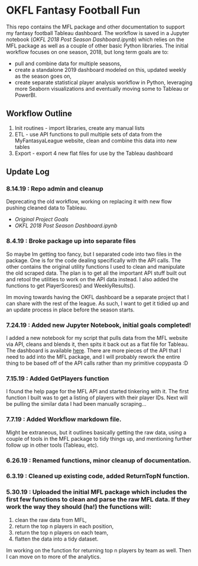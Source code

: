 # OKFL Fantasy Football Fun
This repo contains the MFL package and other documentation to support my fantasy football Tableau dashboard. The workflow is saved in a Jupyter notebook (<i>OKFL 2018 Post Season Dashboard.ipynb</i>) which relies on the MFL package as well as a couple of other basic Python libraries. The initial workflow focuses on one season, 2018, but long term goals are to:
- pull and combine data for multiple seasons,
- create a standalone 2019 dashboard modeled on this, updated weekly as the season goes on,
- create separate statistical player analysis workflow in Python, leveraging more Seaborn visualizations and eventually moving some to Tableau or PowerBI.

## Workflow Outline
1. Init routines - import libraries, create any manual lists
2. ETL - use API functions to pull multiple sets of data from the MyFantasyaLeague website, clean and combine this data into new tables
3. Export - export 4 new flat files for use by the Tableau dashboard

## Update Log
### 8.14.19 : Repo admin and cleanup
Deprecating the old workflow, working on replacing it with new flow pushing cleaned data to Tableau.
- <i>Original Project Goals</i>
- <i>OKFL 2018 Post Season Dashboard.ipynb</i>
### 8.4.19 : Broke package up into separate files
So maybe Im getting too fancy, but I separated code into two files in the package. One is for the code dealing specifically with the API calls. The other contains the original utility functions I used to clean and manipulate the old scraped data. The plan is to get all the important API stuff built out and retool the utilities to work on the API data instead. I also added the functions to get PlayerScores() and WeeklyResults().

Im moving towards having the OKFL dashboard be a separate project that I can share with the rest of the league. As such, I want to get it tidied up and an update process in place before the season starts.
### 7.24.19 : Added new Jupyter Notebook, initial goals completed!
I added a new notebook for my script that pulls data from the MFL website via API, cleans and blends it, then spits it back out as a flat file for Tableau. The dashboard is available [here](https://public.tableau.com/views/2018PostSeason/2018Overview?:embed=y&:display_count=yes&:origin=viz_share_link). There are more pieces of the API that I need to add into the MFL package, and I will probably rework the entire thing to be based off of the API calls rather than my primitive copypasta :D
### 7.15.19 : Added GetPlayers function
I found the help page for the MFL API and started tinkering with it. The first function I built was to get a listing of players with their player IDs. Next will be pulling the similar data I had been manually scraping...
### 7.7.19 : Added Workflow markdown file.
Might be extraneous, but it outlines basically getting the raw data, using a couple of tools in the MFL package to tidy things up, and mentioning further follow up in other tools (Tableau, etc).
### 6.26.19 : Renamed functions, minor cleanup of documentation. 
### 6.3.19 : Cleaned up existing code, added ReturnTopN function.
### 5.30.19 : Uploaded the initial MFL package which includes the first few functions to clean and parse the raw MFL data. If they work the way they should (ha!) the functions will: 
1. clean the raw data from MFL,
2. return the top n players in each position,
3. return the top n players on each team,
4. flatten the data into a tidy dataset.

Im working on the function for returning top n players by team as well. Then I can move on to more of the analytics.
